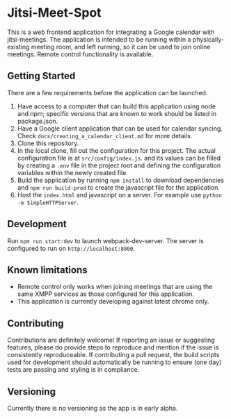 # Jitsi-Meet-Spot

This is a web frontend application for integrating a Google calendar with jitsi-meetings. The application is intended to be running within a physically-existing meeting room, and left running, so it can be used to join online meetings. Remote control functionality is available.

## Getting Started

There are a few requirements before the application can be launched.
1. Have access to a computer that can build this application using node and npm; specific versions that are known to work should be listed in package.json.
1. Have a Google client application that can be used for calendar syncing. Check `docs/creating_a_calendar_client.md` for more details.
1. Clone this repository.
1. In the local clone, fill out the configuration for this project. The actual configuration file is at `src/config/index.js`. and its values can be filled by creating a `.env` file in the project root and defining the configuration variables within the newly created file.
1. Build the application by running `npm install` to download dependencies and `npm run build-prod` to create the javascript file for the application.
1. Host the `index.html` and javascript on a server. For example use `python -m SimpleHTTPServer`.

## Development

Run `npm run start:dev` to launch webpack-dev-server. The server is configured to run on `http://localhost:8000`.

## Known limitations

- Remote control only works when joining meetings that are using the same XMPP services as those configured for this application.
- This application is currently developing against latest chrome only.

## Contributing

Contributions are definitely welcome! If reporting an issue or suggesting features, please do provide steps to reproduce and mention if the issue is consistently reproduceable. If contributing a pull request, the build scripts used for development should automatically be running to ensure (one day) tests are passing and styling is in compliance.

## Versioning

Currently there is no versioning as the app is in early alpha.
